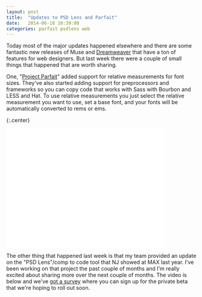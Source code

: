 ```yaml
---
layout: post
title:  "Updates to PSD Lens and Parfait"
date:   2014-06-18 10:39:00
categories: parfait psdlens web
---
```

Today most of the major updates happened elsewhere and there are some fantastic new releases of Muse and [Dreamweaver](http://blogs.adobe.com/dreamweaver/2014/06/2014-release-of-dreamweaver-cc.html) that have a ton of features for web designers. But last week there were a couple of small things that happened that are worth sharing.

One, "[Project Parfait](https://projectparfait.adobe.com/)" added support for relative measurements for font sizes. They've also started adding support for preprocessors and frameworks so you can copy code that works with Sass with Bourbon and LESS and Hat. To use relative measurements you just select the relative measurement you want to use, set a base font, and your fonts will be automatically converted to rems or ems.

{:.center}
<iframe width="420" height="315" src="//www.youtube.com/embed/6IdgnbAShnI" frameborder="0" allowfullscreen></iframe>

The other thing that happened last week is that my team provided an update on the "PSD Lens"/comp to code tool that NJ showed at MAX last year. I've been working on that project the past couple of months and I'm really excited about sharing more over the next couple of months. The video is below and we've [got a survey](bit.ly/comptocode) where you can sign up for the private beta that we're hoping to roll out soon.
